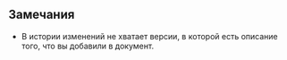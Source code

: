 ## Замечания

+ В истории изменений не хватает версии, в которой есть описание того, что вы добавили в документ.
